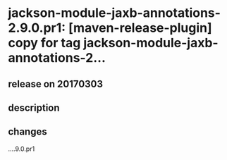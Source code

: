 # jackson-module-jaxb-annotations-2.9.0.pr1: [maven-release-plugin] copy for tag jackson-module-jaxb-annotations-2…

## release on 20170303

## description

## changes

….9.0.pr1

